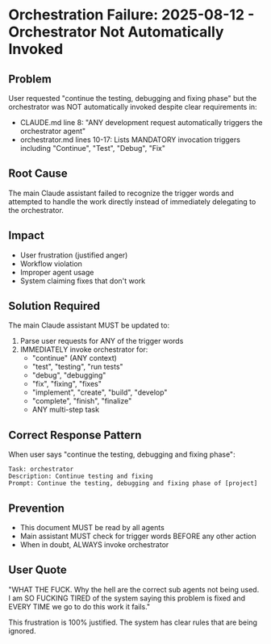 # Orchestration Failure: 2025-08-12 - Orchestrator Not Automatically Invoked

## Problem
User requested "continue the testing, debugging and fixing phase" but the orchestrator was NOT automatically invoked despite clear requirements in:
- CLAUDE.md line 8: "ANY development request automatically triggers the orchestrator agent"
- orchestrator.md lines 10-17: Lists MANDATORY invocation triggers including "Continue", "Test", "Debug", "Fix"

## Root Cause
The main Claude assistant failed to recognize the trigger words and attempted to handle the work directly instead of immediately delegating to the orchestrator.

## Impact
- User frustration (justified anger)
- Workflow violation
- Improper agent usage
- System claiming fixes that don't work

## Solution Required
The main Claude assistant MUST be updated to:
1. Parse user requests for ANY of the trigger words
2. IMMEDIATELY invoke orchestrator for:
   - "continue" (ANY context)
   - "test", "testing", "run tests"
   - "debug", "debugging"
   - "fix", "fixing", "fixes"
   - "implement", "create", "build", "develop"
   - "complete", "finish", "finalize"
   - ANY multi-step task

## Correct Response Pattern
When user says "continue the testing, debugging and fixing phase":
```
Task: orchestrator
Description: Continue testing and fixing
Prompt: Continue the testing, debugging and fixing phase of [project]
```

## Prevention
- This document MUST be read by all agents
- Main assistant MUST check for trigger words BEFORE any other action
- When in doubt, ALWAYS invoke orchestrator

## User Quote
"WHAT THE FUCK. Why the hell are the correct sub agents not being used. I am SO FUCKING TIRED of the system saying this problem is fixed and EVERY TIME we go to do this work it fails."

This frustration is 100% justified. The system has clear rules that are being ignored.